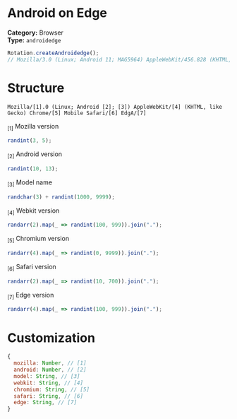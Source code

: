 # Android on Edge
**Category:** Browser <br>
**Type:** `androidedge`

```javascript
Rotation.createAndroidedge();
// Mozilla/3.0 (Linux; Android 11; MAG5964) AppleWebKit/456.828 (KHTML, like Gecko) Chrome/4717.7741.4978.7134 Mobile Safari/234.351 EdgA/931
```

# Structure
```
Mozilla/[1].0 (Linux; Android [2]; [3]) AppleWebKit/[4] (KHTML, like Gecko) Chrome/[5] Mobile Safari/[6] EdgA/[7]
```

<sub>[1]</sub> Mozilla version <br>
```javascript
randint(3, 5);
```

<sub>[2]</sub> Android version <br>
```javascript
randint(10, 13);
```

<sub>[3]</sub> Model name <br>
```javascript
randchar(3) + randint(1000, 9999);
```

<sub>[4]</sub> Webkit version <br>
```javascript
randarr(2).map(_ => randint(100, 999)).join(".");
```

<sub>[5]</sub> Chromium version <br>
```javascript
randarr(4).map(_ => randint(0, 9999)).join(".");
```

<sub>[6]</sub> Safari version <br>
```javascript
randarr(2).map(_ => randint(10, 700)).join(".");
```

<sub>[7]</sub> Edge version <br>
```javascript
randarr(4).map(_ => randint(100, 999)).join(".");
```

# Customization
```javascript
{
  mozilla: Number, // [1]
  android: Number, // [2]
  model: String, // [3]
  webkit: String, // [4]
  chromium: String, // [5]
  safari: String, // [6]
  edge: String, // [7]
}
```